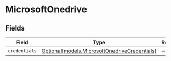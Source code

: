 # MicrosoftOnedrive


## Fields

| Field                                                                                      | Type                                                                                       | Required                                                                                   | Description                                                                                |
| ------------------------------------------------------------------------------------------ | ------------------------------------------------------------------------------------------ | ------------------------------------------------------------------------------------------ | ------------------------------------------------------------------------------------------ |
| `credentials`                                                                              | [Optional[models.MicrosoftOnedriveCredentials]](../models/microsoftonedrivecredentials.md) | :heavy_minus_sign:                                                                         | N/A                                                                                        |